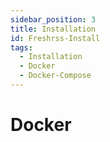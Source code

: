 ```yaml
---
sidebar_position: 3
title: Installation
id: Freshrss-Install
tags:
  - Installation
  - Docker
  - Docker-Compose
---
```


# Docker

